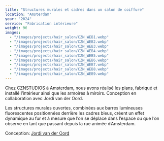 ```yaml
---
title: "Structures murales et cadres dans un salon de coiffure"
location: "Amsterdam"
year: "2024"
service: "Fabrication intérieure"
weight: 96
images:
  - "/images/projects/hair_salon/CZN_WEB1.webp"
  - "/images/projects/hair_salon/CZN_WEB2.webp"
  - "/images/projects/hair_salon/CZN_WEB3.webp"
  - "/images/projects/hair_salon/CZN_WEB4.webp"
  - "/images/projects/hair_salon/CZN_WEB5.webp"
  - "/images/projects/hair_salon/CZN_WEB6.webp"
  - "/images/projects/hair_salon/CZN_WEB7.webp"
  - "/images/projects/hair_salon/CZN_WEB8.webp"
  - "/images/projects/hair_salon/CZN_WEB9.webp"
---
```


Chez CZNSTUDIOS à Amsterdam, nous avons réalisé les plans, fabriqué et installé l’intérieur ainsi que les armoires à miroirs. Conception en collaboration avec Jordi van der Oord.

Les structures murales ouvertes, combinées aux barres lumineuses fluorescentes positionnées derrière les cadres bleus, créent un effet dynamique au fur et à mesure que l’on se déplace dans l’espace ou que l’on observe en tant que passant depuis la rue animée d’Amsterdam.

Conception: [Jordi van der Oord](https://www.instagram.com/jordivanderoord/)
